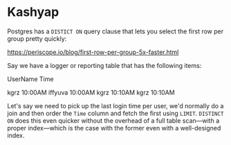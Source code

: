 Kashyap
=======


Postgres has a `DISTICT ON` query clause that lets you select the first
row per group pretty quickly:

https://periscope.io/blog/first-row-per-group-5x-faster.html


Say we have a logger or reporting table that has the following items:


UserName                 Time

kgrz                     10:00AM
iffyuva                  10:00AM
kgrz                     10:10AM
kgrz                     10:10AM


Let's say we need to pick up the last login time per user, we'd normally
do a join and then order the `Time` column and fetch the first using
`LIMIT`. `DISTINCT ON` does this even quicker without the overhead of a
full table scan—with a proper index—which is the case with the former
even with a well-designed index.
